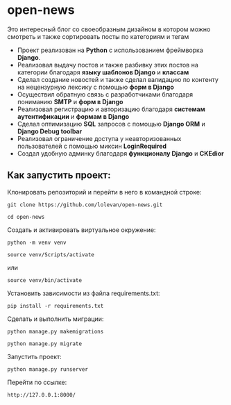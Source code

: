 # open-news

Это интересный блог со своеобразным дизайном в котором можно смотреть и также сортировать посты по категориям и тегам

+ Проект реализован на **Python** с использованием фреймворка **Django**.
+ Реализовал выдачу постов и также разбивку этих постов на категории благодаря **языку шаблонов Django** и **классам**
+ Сделал создание новостей и также сделал валидацию по контенту на нецензурную лексику с помощью **форм в Django**
+ Осуществил обратную связь с разработчиками благодаря пониманию **SMTP** и **форм в Django**
+ Реализовал регистрацию и авторизацию благодаря **системам аутентификации** и **формам в Django**
+ Сделал оптимизацию **SQL** запросов с помощью **Django ORM** и **Django Debug toolbar**
+ Реализовал ограничение доступа у неавторизованных пользователей с помощью миксин **LoginRequired**
+ Создал удобную админку благодаря **функционалу Django** и **CKEdior**


## Как запустить проект:

Клонировать репозиторий и перейти в него в командной строке:

```
git clone https://github.com/lolevan/open-news.git
```

```
cd open-news
```

Cоздать и активировать виртуальное окружение:

```
python -m venv venv
```

```
source venv/Scripts/activate
```

или

```
source venv/bin/activate
```

Установить зависимости из файла requirements.txt:

```
pip install -r requirements.txt
```

Сделать и выполнить миграции:

```
python manage.py makemigrations
```

```
python manage.py migrate
```

Запустить проект:

```
python manage.py runserver
```

Перейти по ссылке:

```
http://127.0.0.1:8000/
```
